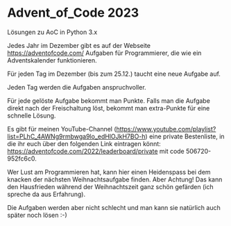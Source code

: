 # Advent_of_Code 2023 
Lösungen zu AoC in Python 3.x

Jedes Jahr im Dezember gibt es auf der Webseite https://adventofcode.com/ Aufgaben für Programmierer, die wie ein Adventskalender funktionieren.

Für jeden Tag im Dezember (bis zum 25.12.) taucht eine neue Aufgabe auf.

Jeden Tag werden die Aufgaben anspruchvoller.

Für jede gelöste Aufgabe bekommt man Punkte. Falls man die Aufgabe direkt nach der Freischaltung löst, bekommt man extra-Punkte für eine schnelle Lösung.

Es gibt für meinen YouTube-Channel (https://www.youtube.com/playlist?list=PLhC_4AWNg9rmbwga9lo_edHlOJkH7BO-h) eine private Bestenliste, in die ihr euch über den folgenden Link eintragen könnt: https://adventofcode.com/2022/leaderboard/private mit code 506720-952fc6c0.

Wer Lust am Programmieren hat, kann hier einen Heidenspass bei dem knacken der nächsten Weihnachtsaufgabe finden. Aber Achtung! Das kann den Hausfrieden während der Weihnachtszeit ganz schön gefärden (ich spreche da aus Erfahrung).

Die Aufgaben werden aber nicht schlecht und man kann sie natürlich auch später noch lösen :-)

